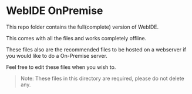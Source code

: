 # WebIDE OnPremise

This repo folder contains the full(complete) version of WebIDE.

This comes with all the files and works completely offline.

These files also are the recommended files to be hosted on a webserver if you would like to do a On-Premise server.

Feel free to edit these files when you wish to.

> Note: These files in this directory are required, please do not delete any.
